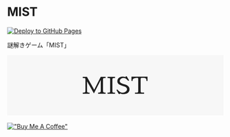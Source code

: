 # MIST

[![Deploy to GitHub Pages](https://github.com/kaiiy/mist/actions/workflows/deploy.yml/badge.svg)](https://github.com/kaiiy/mist/actions/workflows/deploy.yml)

謎解きゲーム「MIST」

[![](./docs/header.png)](https://mist.kaiix.dev)

[!["Buy Me A Coffee"](https://www.buymeacoffee.com/assets/img/custom_images/orange_img.png)](https://www.buymeacoffee.com/kaiiy)
